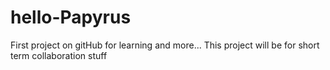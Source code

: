 # hello-Papyrus
First project on gitHub for learning and more...
This project will be for short term collaboration stuff

